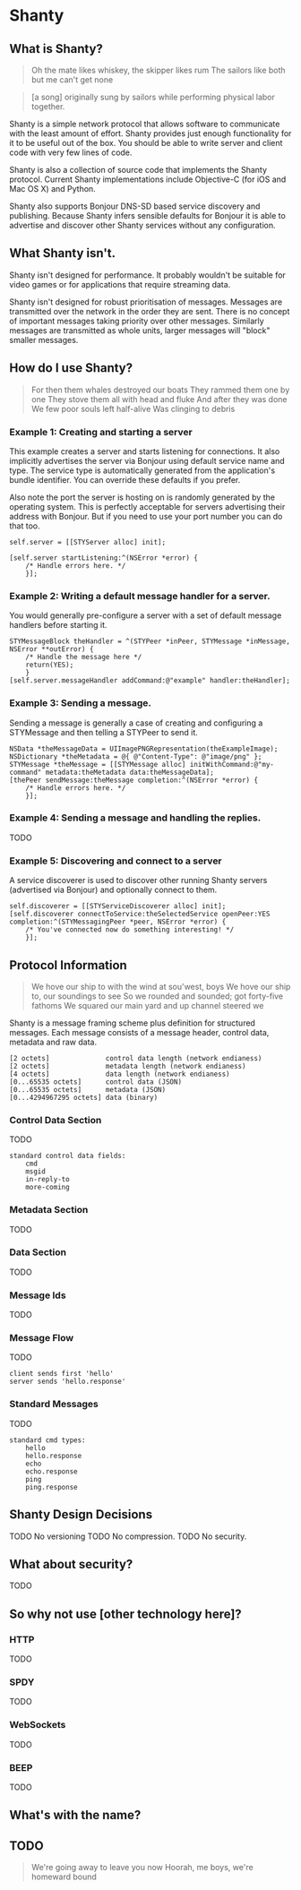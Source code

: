# Shanty

## What is Shanty?

> Oh the mate likes whiskey, the skipper likes rum
> The sailors like both but me can't get none

> \[a song\] originally sung by sailors while performing physical labor together.

Shanty is a simple network protocol that allows software to communicate with the least amount of effort. Shanty provides just enough functionality for it to be useful out of the box. You should be able to write server and client code with very few lines of code.

Shanty is also a collection of source code that implements the Shanty protocol. Current Shanty implementations include Objective-C (for iOS and Mac OS X) and Python.

Shanty also supports Bonjour DNS-SD based service discovery and publishing. Because Shanty infers sensible defaults for Bonjour it is able to advertise and discover other Shanty services without any configuration.

## What Shanty isn't.

Shanty isn't designed for performance. It probably wouldn't be suitable for video games or for applications that require streaming data.

Shanty isn't designed for robust prioritisation of messages. Messages are transmitted over the network in the order they are sent. There is no concept of important messages taking priority over other messages. Similarly messages are transmitted as whole units, larger messages will "block" smaller messages.

## How do I use Shanty?

> For then them whales destroyed our boats
> They rammed them one by one
> They stove them all with head and fluke
> And after they was done
> We few poor souls left half-alive
> Was clinging to debris

### Example 1: Creating and starting a server

This example creates a server and starts listening for connections. It also implicitly advertises the server via Bonjour using default service name and type. The service type is automatically generated from the application's bundle identifier. You can override these defaults if you prefer.

Also note the port the server is hosting on is randomly generated by the operating system. This is perfectly acceptable for servers advertising their address with Bonjour. But if you need to use your port number you can do that too.

    self.server = [[STYServer alloc] init];

    [self.server startListening:^(NSError *error) {
        /* Handle errors here. */
        }];

### Example 2: Writing a default message handler for a server.

You would generally pre-configure a server with a set of default message handlers before starting it.

    STYMessageBlock theHandler = ^(STYPeer *inPeer, STYMessage *inMessage, NSError **outError) {
        /* Handle the message here */
        return(YES);
        }
    [self.server.messageHandler addCommand:@"example" handler:theHandler];

### Example 3: Sending a message.

Sending a message is generally a case of creating and configuring a STYMessage and then telling a STYPeer to send it.

    NSData *theMessageData = UIImagePNGRepresentation(theExampleImage);
    NSDictionary *theMetadata = @{ @"Content-Type": @"image/png" };
    STYMessage *theMessage = [[STYMessage alloc] initWithCommand:@"my-command" metadata:theMetadata data:theMessageData];
    [thePeer sendMessage:theMessage completion:^(NSError *error) {
        /* Handle errors here. */
        }];

### Example 4: Sending a message and handling the replies.

TODO

### Example 5: Discovering and connect to a server

A service discoverer is used to discover other running Shanty servers (advertised via Bonjour) and optionally connect to them.

    self.discoverer = [[STYServiceDiscoverer alloc] init];
    [self.discoverer connectToService:theSelectedService openPeer:YES completion:^(STYMessagingPeer *peer, NSError *error) {
        /* You've connected now do something interesting! */
        }];

## Protocol Information

> We hove our ship to with the wind at sou'west, boys
> We hove our ship to, our soundings to see
> So we rounded and sounded; got forty-five fathoms
> We squared our main yard and up channel steered we

Shanty is a message framing scheme plus definition for structured messages. Each message consists of a message header, control data, metadata and raw data. 

    [2 octets]              control data length (network endianess)
    [2 octets]              metadata length (network endianess)
    [4 octets]              data length (network endianess)
    [0...65535 octets]      control data (JSON)
    [0...65535 octets]      metadata (JSON)
    [0...4294967295 octets] data (binary)

### Control Data Section

TODO

    standard control data fields:
        cmd
        msgid
        in-reply-to
        more-coming

### Metadata Section

TODO

### Data Section

TODO

### Message Ids

TODO

### Message Flow

TODO

    
    client sends first 'hello'
    server sends 'hello.response'

### Standard Messages

TODO

    standard cmd types:
        hello
        hello.response
        echo
        echo.response
        ping
        ping.response

## Shanty Design Decisions

TODO No versioning
TODO No compression.
TODO No security.

## What about security?

TODO

## So why not use \[other technology here\]?

### HTTP

TODO

### SPDY

TODO

### WebSockets

TODO

### BEEP

TODO

## What's with the name?

## TODO

> We're going away to leave you now
> Hoorah, me boys, we're homeward bound
